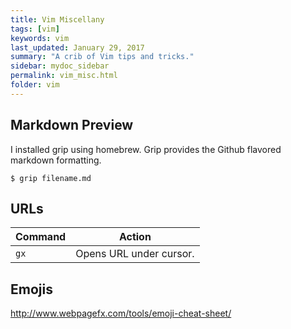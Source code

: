 ```yaml
---
title: Vim Miscellany 
tags: [vim]
keywords: vim 
last_updated: January 29, 2017
summary: "A crib of Vim tips and tricks."
sidebar: mydoc_sidebar
permalink: vim_misc.html
folder: vim 
---
```



## <a id="markdown">Markdown Preview</a>

I installed grip using homebrew. Grip provides the Github flavored markdown formatting.

```
$ grip filename.md
```

## URLs

Command | Action
---     | ------
`gx` |  Opens URL under cursor.

 
## <a id="emojis">Emojis</a>

<http://www.webpagefx.com/tools/emoji-cheat-sheet/>



